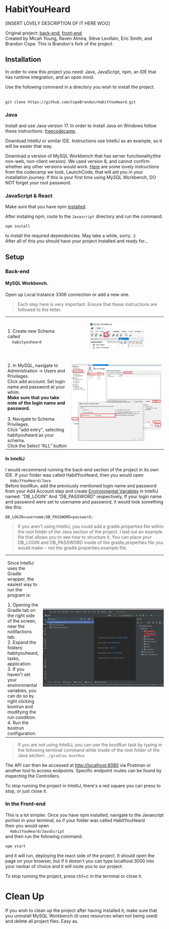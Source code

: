 # HabitYouHeard
[INSERT LOVELY DESCRIPTION OF IT HERE WOO]

Original project: [back-end](https://github.com/Jul-2022-LC-LiftOff/HabitYouHeard), [front-end](https://github.com/Jul-2022-LC-LiftOff/Habit-You-Heard-Frontend).  
Created by Micah Young, Raven Almira, Stève Levillain, Eric Smith, and Brandon Cope. This is Brandon's fork of the project.


## Installation
In order to view this project you need: Java, JavaScript, npm, an IDE that has runtime integration, and an open mind.

Use the following command in a directory you wish to install the project.  
&nbsp;&nbsp;&nbsp;&nbsp;
```
git clone https://github.com/CopeBrandon/HabitYouHeard.git
```

### Java
Install and use Java version 17. In order to install Java on Windows follow these instructions: [freecodecamp](https://www.freecodecamp.org/news/how-to-install-java-on-windows/).

Download IntelliJ or similar IDE. Instructions use IntelliJ as an example, so it will be easier that way.

Download a version of MySQL Workbench that has server functionality(the non-web, non-client version). We used version 8, and cannot confirm whether any other versions would work. [Here](https://education.launchcode.org/SQL/appendices/mysql-install.html) are some lovely instructions from the codecamp we took, LaunchCode, that will aid you in your installation journey. If this is your first time using MySQL Workbench, DO NOT forget your root password.
### JavaScript & React
Make sure that you have npm [installed](https://docs.npmjs.com/downloading-and-installing-node-js-and-npm).

After instaling npm, route to the `Javascript` directory and run the command:  
```
npm install
```
to install the required dependencies. May take a while, sorry. :)  
After all of this you should have your project installed and ready for...

## Setup
### Back-end

#### MySQL Workbench. 
Open up Local Instance 3306 connection or add a new one.  


>Each step here is very important. Ensure that these instructions are followed to the letter.

<table>
<tr>
    <td valign=middle>
        1. Create new Schema called<br/>
        &nbsp;&nbsp;&nbsp;&nbsp;<code>habityouheard</code>
    </td>
    <td align="center">
        &nbsp;<br/>
        <img alt="Image showing how to create schema." src="readmefiles/createschema.png" width="60%"/><br/>
        &nbsp;
    </td>
</tr>
<tr>
    <td valign=middle>
        <br/>
        2. In MySQL, navigate to <br/>Administration -> Users and Privileges<br/>
        Click add account. Set login name and password at your whim.<br/>
        <b>Make sure that you take note of the login name and password.</b><br/><br/>
        3. Navigate to Schema Privileges.<br/>
        Click "add entry", selecting habityouheard as your schema.<br/>
        Click the Select “ALL” button
    </td>
<td align="center">
    &nbsp;&nbsp;&nbsp;&nbsp;&nbsp;&nbsp;&nbsp;
    <img alt="Image showing how to add an account and distribute priveleges." width="100%" src="readmefiles/add account.png"/>
    <br/>&nbsp;
</td>
</tr></table>

#### In IntelliJ
I would recommend running the back-end section of the project in its own IDE. If your folder was called HabitYouHeard, then you would open  
&nbsp;&nbsp;&nbsp;&nbsp;`HabitYouHeard/Java`  
Before bootRun, add the previously mentioned login name and password from your Add Account step and create [Environmental Variables](https://education.launchcode.org/gis-devops/configurations/02-environment-variables-intellij/index.html) in IntelliJ named: “DB_LOGIN” And “DB_PASSWORD” respectively. If your login name and password were set to username and password, it would look something like this:
``` 
DB_LOGIN=username;DB_PASSWORD=password;
```
>If you aren't using IntelliJ, you could add a gradle.properties file within the root folder of the Java section of the project. I laid out an example file that allows you to see how to structure it. You can place your DB_LOGIN and DB_PASSWORD inside of the gradle.properties file you would make-- not the gradle.properties.example file.

<table><tr>
  <td>
    <p>Since IntelliJ uses the Gradle wrapper, the easiest way to run the program is:</p>
    1. Opening the Gradle tab on the right side of the screen, near the notifactions tab.<br/>
    2. Expand the folders: habityouheard, tasks, application.<br/>
    3. If you haven't set your environmental variables, you can do so by right clicking bootrun and modifying the run condition.  <br/>
    4. Run the bootrun configuration.<!--Since IntelliJ uses the Gradle Wrapper, the easiest way to run the program is opening the Gradle tab, navigate to habityouheard -> Tasks -> application -> bootrun.--></td>
  <td> _____________________________________________________________________<img src="readmefiles/bootrun.png" alt="Image displaying bootrun instructions" width="100%"/>
</td></tr></table>

>If you are not using IntelliJ, you can use the bootRun task by typing in the following terminal command while inside of the root folder of the Java section: `./gradlew bootRun`

The API can then be accessed at [http://localhost:8080](http://localhost:8080) via Postman or another tool to access endpoints. Specific endpoint routes can be found by inspecting the Controllers. 

To stop running the project in IntelliJ, there's a red square you can press to stop, or just close it.
### In the Front-end
This is a lot simpler. Once you have npm installed, navigate to the Javascript portion in your terminal, so if your folder was called HabitYouHeard  
then you would open  
&nbsp;&nbsp;&nbsp;&nbsp;`HabitYouHeard/JavaScript`  
and then run the following command:
```
npm start
```
and it will run, deploying the react side of the project. It should open the page on your browser, but if it doesn't you can type localhost:3000 into your navbar of choice and it will route you to our project.

To stop running the project, press ctrl+c in the terminal or close it.

# Clean Up
If you wish to clean up the project after having installed it, make sure that you uninstall MySQL Workbench (it uses resources when not being used) and delete all project files. Easy as.
